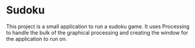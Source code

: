 # Sudoku
This project is a small application to run a sudoku game. It uses Processing to handle the bulk of the graphical processing and creating the window for the application to run on. 
